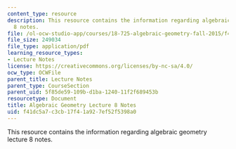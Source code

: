 ```yaml
---
content_type: resource
description: This resource contains the information regarding algebraic geometry lecture
  8 notes.
file: /ol-ocw-studio-app/courses/18-725-algebraic-geometry-fall-2015/f41dc5a7c3cb17f41a927ef52f5398a0_MIT18_725F15_lec08.pdf
file_size: 249034
file_type: application/pdf
learning_resource_types:
- Lecture Notes
license: https://creativecommons.org/licenses/by-nc-sa/4.0/
ocw_type: OCWFile
parent_title: Lecture Notes
parent_type: CourseSection
parent_uid: 5f85de59-109b-d1ba-1240-11f2f689453b
resourcetype: Document
title: Algebraic Geometry Lecture 8 Notes
uid: f41dc5a7-c3cb-17f4-1a92-7ef52f5398a0
---
```

This resource contains the information regarding algebraic geometry lecture 8 notes.